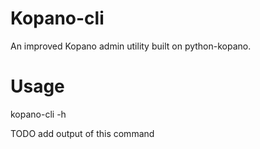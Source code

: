 # Kopano-cli

An improved Kopano admin utility built on python-kopano.

# Usage

kopano-cli -h

TODO add output of this command
